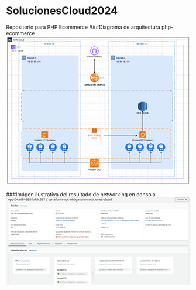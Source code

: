# SolucionesCloud2024
Repositorio para PHP Ecommerce
###Diagrama de arquitectura php-ecommerce
![logo](https://github.com/jsolarilin/SolucionesCloud2024/blob/main/ImagesReadme/DiagramaSolucionObligatorioEKSRDSCLB.PNG)

###Imágen ilustrativa del resultado de networking en consola
![logo](https://github.com/jsolarilin/SolucionesCloud2024/blob/main/ImagesReadme/MapaDeRecursosVPC.PNG)
